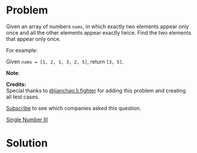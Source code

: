 
# Problem

Given an array of numbers `nums`, in which exactly two elements appear only
once and all the other elements appear exactly twice. Find the two elements
that appear only once.

For example:

Given `nums = [1, 2, 1, 3, 2, 5]`, return `[3, 5]`.

**Note**:  

**Credits:**  
Special thanks to
[@jianchao.li.fighter](https://leetcode.com/discuss/user/jianchao.li.fighter)
for adding this problem and creating all test cases.

[Subscribe](/subscribe/) to see which companies asked this question.



[Single Number III](https://leetcode.com/problems/single-number-iii)

# Solution



